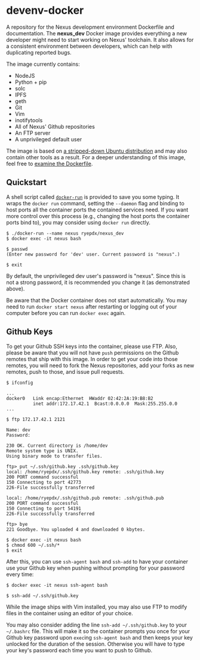 # devenv-docker

A repository for the Nexus development environment Dockerfile and documentation.
The **nexus_dev** Docker image provides everything a new developer might need to
start working on Nexus' toolchain. It also allows for a consistent environment
between developers, which can help with duplicating reported bugs.

The image currently contains:

- NodeJS
- Python + pip
- solc
- IPFS
- geth
- Git
- Vim
- inotifytools
- All of Nexus' Github repositories
- An FTP server
- A unprivileged default user

The image is based on [a stripped-down Ubuntu
distribution](https://github.com/phusion/baseimage-docker) and may also contain
other tools as a result. For a deeper understanding of this image, feel free to
[examine the Dockerfile](base-image/Dockerfile).

## Quickstart

A shell script called [`docker-run`](docker-run) is provided to save you some
typing. It wraps the `docker run` command, setting the `--daemon` flag and
binding to host ports all the container ports the contained services need. If
you want more control over this process (e.g., changing the host ports the
container ports bind to), you may consider using `docker run` directly.

```
$ ./docker-run --name nexus ryepdx/nexus_dev
$ docker exec -it nexus bash

$ passwd
(Enter new password for 'dev' user. Current password is "nexus".)

$ exit
```

By default, the unprivileged dev user's password is "nexus". Since this is not a
strong password, it is recommended you change it (as demonstrated above).

Be aware that the Docker container does not start automatically. You may need to
run `docker start nexus` after restarting or logging out of your computer before
you can run `docker exec` again.

## Github Keys

To get your Github SSH keys into the container, please use FTP. Also, please be
aware that you will not have `push` permissions on the Github remotes that ship
with this image. In order to get your code into those remotes, you will need to
fork the Nexus repositories, add your forks as new remotes, push to those, and
issue pull requests.

```
$ ifconfig

...
docker0   Link encap:Ethernet  HWaddr 02:42:2A:19:B8:B2
          inet addr:172.17.42.1  Bcast:0.0.0.0  Mask:255.255.0.0
...

$ ftp 172.17.42.1 2121

Name: dev
Password:

230 OK. Current directory is /home/dev
Remote system type is UNIX.
Using binary mode to transfer files.

ftp> put ~/.ssh/github.key .ssh/github.key
local: /home/ryepdx/.ssh/github.key remote: .ssh/github.key
200 PORT command successful
150 Connecting to port 42773
226-File successfully transferred

local: /home/ryepdx/.ssh/github.pub remote: .ssh/github.pub
200 PORT command successful
150 Connecting to port 54191
226-File successfully transferred

ftp> bye
221 Goodbye. You uploaded 4 and downloaded 0 kbytes.

$ docker exec -it nexus bash
$ chmod 600 ~/.ssh/*
$ exit
```

After this, you can use `ssh-agent bash` and `ssh-add` to have your container
use your Github key when pushing without prompting for your password every time:

```
$ docker exec -it nexus ssh-agent bash

$ ssh-add ~/.ssh/github.key
```

While the image ships with Vim installed, you may also use FTP to modify files
in the container using an editor of your choice.

You may also consider adding the line `ssh-add ~/.ssh/github.key` to your
`~/.bashrc` file. This will make it so the container prompts you once for your
Github key password upon `exec`ing `ssh-agent bash` and then keeps your key
unlocked for the duration of the session. Otherwise you will have to type your
key's password each time you want to push to Github.
